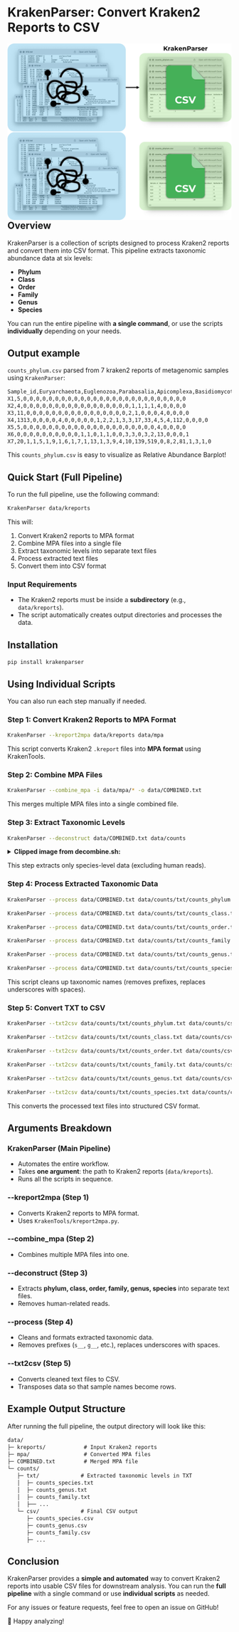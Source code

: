 # KrakenParser: Convert Kraken2 Reports to CSV

<img src="https://github.com/PopovIILab/KrakenParser/blob/main/imgs/KrakenParser_logo_light.png#gh-light-mode-only" align="left"/>
<img src="https://github.com/PopovIILab/KrakenParser/blob/main/imgs/KrakenParser_logo_dark.png#gh-dark-mode-only" align="left"/>

## Overview
KrakenParser is a collection of scripts designed to process Kraken2 reports and convert them into CSV format. This pipeline extracts taxonomic abundance data at six levels:
- **Phylum**
- **Class**
- **Order**
- **Family**
- **Genus**
- **Species**

You can run the entire pipeline with **a single command**, or use the scripts **individually** depending on your needs.

## Output example

`counts_phylum.csv` parsed from 7 kraken2 reports of metagenomic samples using `KrakenParser`:

```
Sample_id,Euryarchaeota,Euglenozoa,Parabasalia,Apicomplexa,Basidiomycota,Ascomycota,Acidobacteriota,Bdellovibrionota,Chlorobiota,Ignavibacteriota,Planctomycetota,Spirochaetota,Thermotogota,Fusobacteriota,Cyanobacteriota,Mycoplasmatota,Actinomycetota,Pseudomonadota,Bacteroidota,Deferribacterota,Campylobacterota,Thermodesulfobacteriota,Bacillota,Negarnaviricota,Nucleocytoviricota,Uroviricota,Peploviricota
X1,5,0,0,0,0,0,0,0,0,0,0,0,0,0,0,0,0,0,0,0,0,0,0,0,0,0,0
X2,4,0,0,0,0,0,0,0,0,0,0,0,0,0,0,0,0,0,1,1,1,1,4,0,0,0,0
X3,11,0,0,0,0,0,0,0,0,0,0,0,0,0,0,0,0,2,1,0,0,0,4,0,0,0,0
X4,1313,0,0,0,0,4,0,0,0,0,0,1,2,2,1,3,3,17,33,4,5,4,112,0,0,0,0
X5,5,0,0,0,0,0,0,0,0,0,0,0,0,0,0,0,0,0,0,0,0,0,4,0,0,0,0
X6,0,0,0,0,0,0,0,0,0,0,1,1,0,1,1,0,0,3,3,0,3,2,13,0,0,0,1
X7,20,1,1,5,1,9,1,6,1,7,1,13,1,3,9,4,10,139,519,0,8,2,81,1,3,1,0
```

This `counts_phylum.csv` is easy to visualize as Relative Abundance Barplot!

## Quick Start (Full Pipeline)
To run the full pipeline, use the following command:
```bash
KrakenParser data/kreports
```
This will:
1. Convert Kraken2 reports to MPA format
2. Combine MPA files into a single file
3. Extract taxonomic levels into separate text files
4. Process extracted text files
5. Convert them into CSV format

### **Input Requirements**
- The Kraken2 reports must be inside a **subdirectory** (e.g., `data/kreports`).
- The script automatically creates output directories and processes the data.

## Installation

```
pip install krakenparser
```

## Using Individual Scripts
You can also run each step manually if needed.

### **Step 1: Convert Kraken2 Reports to MPA Format**
```bash
KrakenParser --kreport2mpa data/kreports data/mpa
```
This script converts Kraken2 `.kreport` files into **MPA format** using KrakenTools.

### **Step 2: Combine MPA Files**
```bash
KrakenParser --combine_mpa -i data/mpa/* -o data/COMBINED.txt
```
This merges multiple MPA files into a single combined file.

### **Step 3: Extract Taxonomic Levels**
```bash
KrakenParser --deconstruct data/COMBINED.txt data/counts
```

<details><summary>
<b>Clipped image from decombine.sh:</b>
</summary><br> 

```bash
#!/bin/bash

# Check if the correct number of arguments was provided
if [ "$#" -ne 2 ]; then
    echo "Usage: $0 PATH_TO_SOURCE PATH_TO_DESTINATION"
    exit 1
fi

# Setting the path to the source file directory and destination directory
SOURCE_FILE=$1
DESTINATION_DIR=$2

mkdir -p "${DESTINATION_DIR}"
mkdir -p "${DESTINATION_DIR}"/txt
mkdir -p "${DESTINATION_DIR}"/csv

grep -E "s__" "${SOURCE_FILE}" \
| grep -v "t__" \
| grep -v "s__Homo_sapiens" \
| sed "s/^.*|//g" \
| sed "s/SRS[0-9]*-//g" \
> "${DESTINATION_DIR}"/txt/counts_species.txt

grep -E "g__" "${SOURCE_FILE}" \
| grep -v "t__" \
| grep -v "s__" \
| grep -v "g__Homo" \
| sed "s/^.*|//g" \
| sed "s/SRS[0-9]*-//g" \
> "${DESTINATION_DIR}"/txt/counts_genus.txt

grep -E "f__" "${SOURCE_FILE}" \
| grep -v "t__" \
| grep -v "s__" \
| grep -v "g__" \
| grep -v "f__Hominidae" \
| sed "s/^.*|//g" \
| sed "s/SRS[0-9]*-//g" \
> "${DESTINATION_DIR}"/txt/counts_family.txt

grep -E "o__" "${SOURCE_FILE}" \
| grep -v "t__" \
| grep -v "s__" \
| grep -v "g__" \
| grep -v "f__" \
| grep -v "o__Primates" \
| sed "s/^.*|//g" \
| sed "s/SRS[0-9]*-//g" \
> "${DESTINATION_DIR}"/txt/counts_order.txt

grep -E "c__" "${SOURCE_FILE}" \
| grep -v "t__" \
| grep -v "s__" \
| grep -v "g__" \
| grep -v "f__" \
| grep -v "o__" \
| grep -v "c__Mammalia" \
| sed "s/^.*|//g" \
| sed "s/SRS[0-9]*-//g" \
> "${DESTINATION_DIR}"/txt/counts_class.txt

grep -E "p__" "${SOURCE_FILE}" \
| grep -v "t__" \
| grep -v "s__" \
| grep -v "g__" \
| grep -v "f__" \
| grep -v "o__" \
| grep -v "c__" \
| grep -v "p__Chordata" \
| sed "s/^.*|//g" \
| sed "s/SRS[0-9]*-//g" \
> "${DESTINATION_DIR}"/txt/counts_phylum.txt

if [ $? -ne 0 ]; then
    echo "Error: Failed to run decombine.sh"
    exit 1
fi
echo "MPA file decombined successfully. Output stored in $DESTINATION_DIR"
```
  
</details>

This step extracts only species-level data (excluding human reads).

### **Step 4: Process Extracted Taxonomic Data**
```bash
KrakenParser --process data/COMBINED.txt data/counts/txt/counts_phylum.txt
```
```bash
KrakenParser --process data/COMBINED.txt data/counts/txt/counts_class.txt
```
```bash
KrakenParser --process data/COMBINED.txt data/counts/txt/counts_order.txt
```
```bash
KrakenParser --process data/COMBINED.txt data/counts/txt/counts_family.txt
```
```bash
KrakenParser --process data/COMBINED.txt data/counts/txt/counts_genus.txt
```
```bash
KrakenParser --process data/COMBINED.txt data/counts/txt/counts_species.txt
```
This script cleans up taxonomic names (removes prefixes, replaces underscores with spaces).

### **Step 5: Convert TXT to CSV**
```bash
KrakenParser --txt2csv data/counts/txt/counts_phylum.txt data/counts/csv/counts_phylum.csv
```
```bash
KrakenParser --txt2csv data/counts/txt/counts_class.txt data/counts/csv/counts_class.csv
```
```bash
KrakenParser --txt2csv data/counts/txt/counts_order.txt data/counts/csv/counts_order.csv
```
```bash
KrakenParser --txt2csv data/counts/txt/counts_family.txt data/counts/csv/counts_family.csv
```
```bash
KrakenParser --txt2csv data/counts/txt/counts_genus.txt data/counts/csv/counts_genus.csv
```
```bash
KrakenParser --txt2csv data/counts/txt/counts_species.txt data/counts/csv/counts_species.csv
```
This converts the processed text files into structured CSV format.

## Arguments Breakdown
### **KrakenParser** (Main Pipeline)
- Automates the entire workflow.
- Takes **one argument**: the path to Kraken2 reports (`data/kreports`).
- Runs all the scripts in sequence.

### **--kreport2mpa** (Step 1)
- Converts Kraken2 reports to MPA format.
- Uses `KrakenTools/kreport2mpa.py`.

### **--combine_mpa** (Step 2)
- Combines multiple MPA files into one.

### **--deconstruct** (Step 3)
- Extracts **phylum, class, order, family, genus, species** into separate text files.
- Removes human-related reads.

### **--process** (Step 4)
- Cleans and formats extracted taxonomic data.
- Removes prefixes (`s__`, `g__`, etc.), replaces underscores with spaces.

### **--txt2csv** (Step 5)
- Converts cleaned text files to CSV.
- Transposes data so that sample names become rows.

## Example Output Structure
After running the full pipeline, the output directory will look like this:
```
data/
├─ kreports/            # Input Kraken2 reports
├─ mpa/                 # Converted MPA files
├─ COMBINED.txt         # Merged MPA file
└─ counts/
   ├─ txt/             # Extracted taxonomic levels in TXT
   │  ├─ counts_species.txt
   │  ├─ counts_genus.txt
   │  ├─ counts_family.txt
   │  ├── ...
   └─ csv/             # Final CSV output
      ├─ counts_species.csv
      ├─ counts_genus.csv
      ├─ counts_family.csv
      ├─ ...
```

## Conclusion
KrakenParser provides a **simple and automated** way to convert Kraken2 reports into usable CSV files for downstream analysis. You can run the **full pipeline** with a single command or use **individual scripts** as needed.

For any issues or feature requests, feel free to open an issue on GitHub!

🚀 Happy analyzing!
